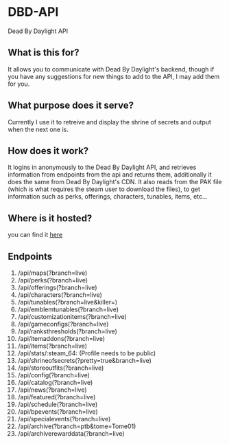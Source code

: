 # DBD-API
Dead By Daylight API

## What is this for?
It allows you to communicate with Dead By Daylight's backend, though if you have any suggestions for new things to add to the API, I may add them for you.

## What purpose does it serve?
Currently I use it to retreive and display the shrine of secrets and output when the next one is.

## How does it work?
It logins in anonymously to the Dead By Daylight API, and retrieves information from endpoints from the api and returns them, additionally it does the same from Dead By Daylight's CDN. It also reads from the PAK file (which is what requires the steam user to download the files), to get information such as perks, offerings, characters, tunables, items, etc...

## Where is it hosted?
you can find it [here](https://dbd-stats.info)

## Endpoints
1.  /api/maps(?branch=live)
2.  /api/perks(?branch=live)
3.  /api/offerings(?branch=live)
4.  /api/characters(?branch=live)
5.  /api/tunables(?branch=live&killer=)
6.  /api/emblemtunables(?branch=live)
7.  /api/customizationitems(?branch=live)
8.  /api/gameconfigs(?branch=live)
9.  /api/ranksthresholds(?branch=live)
10. /api/itemaddons(?branch=live)
11. /api/items(?branch=live)
12. /api/stats/:steam_64: (Profile needs to be public)
13. /api/shrineofsecrets(?pretty=true&branch=live)
14. /api/storeoutfits(?branch=live)
15. /api/config(?branch=live)
16. /api/catalog(?branch=live)
17. /api/news(?branch=live)
18. /api/featured(?branch=live)
19. /api/schedule(?branch=live)
20. /api/bpevents(?branch=live)
21. /api/specialevents(?branch=live)
22. /api/archive(?branch=ptb&tome=Tome01)
23. /api/archiverewarddata(?branch=live)
